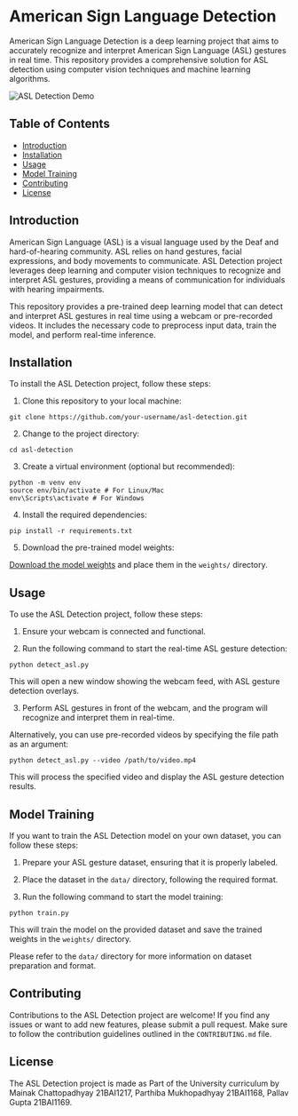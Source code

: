 # American Sign Language Detection

American Sign Language Detection is a deep learning project that aims to accurately recognize and interpret American Sign Language (ASL) gestures in real time. This repository provides a comprehensive solution for ASL detection using computer vision techniques and machine learning algorithms.

![ASL Detection Demo](demo.gif)

## Table of Contents

- [Introduction](#introduction)
- [Installation](#installation)
- [Usage](#usage)
- [Model Training](#model-training)
- [Contributing](#contributing)
- [License](#license)

## Introduction

American Sign Language (ASL) is a visual language used by the Deaf and hard-of-hearing community. ASL relies on hand gestures, facial expressions, and body movements to communicate. ASL Detection project leverages deep learning and computer vision techniques to recognize and interpret ASL gestures, providing a means of communication for individuals with hearing impairments.

This repository provides a pre-trained deep learning model that can detect and interpret ASL gestures in real time using a webcam or pre-recorded videos. It includes the necessary code to preprocess input data, train the model, and perform real-time inference.

## Installation

To install the ASL Detection project, follow these steps:

1. Clone this repository to your local machine:

```
git clone https://github.com/your-username/asl-detection.git
```

2. Change to the project directory:

```
cd asl-detection
```


3. Create a virtual environment (optional but recommended):

```
python -m venv env
source env/bin/activate # For Linux/Mac
env\Scripts\activate # For Windows
```

4. Install the required dependencies:

```
pip install -r requirements.txt
```


5. Download the pre-trained model weights:

[Download the model weights](https://example.com/model_weights.pth) and place them in the `weights/` directory.

## Usage

To use the ASL Detection project, follow these steps:

1. Ensure your webcam is connected and functional.

2. Run the following command to start the real-time ASL gesture detection:

```
python detect_asl.py
```


This will open a new window showing the webcam feed, with ASL gesture detection overlays.

3. Perform ASL gestures in front of the webcam, and the program will recognize and interpret them in real-time.

Alternatively, you can use pre-recorded videos by specifying the file path as an argument:

```
python detect_asl.py --video /path/to/video.mp4
```


This will process the specified video and display the ASL gesture detection results.

## Model Training

If you want to train the ASL Detection model on your own dataset, you can follow these steps:

1. Prepare your ASL gesture dataset, ensuring that it is properly labeled.

2. Place the dataset in the `data/` directory, following the required format.

3. Run the following command to start the model training:

```
python train.py
```


This will train the model on the provided dataset and save the trained weights in the `weights/` directory.

Please refer to the `data/` directory for more information on dataset preparation and format.

## Contributing

Contributions to the ASL Detection project are welcome! If you find any issues or want to add new features, please submit a pull request. Make sure to follow the contribution guidelines outlined in the `CONTRIBUTING.md` file.

## License

The ASL Detection project is made as Part of the University curriculum by
Mainak Chattopadhyay 21BAI1217, Parthiba Mukhopadhyay 21BAI1168, Pallav Gupta 21BAI1169.

